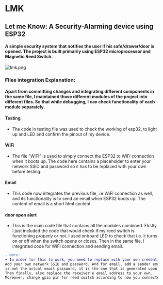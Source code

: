 
 # LMK 
 ## Let me Know: A Security-Alarming device using ESP32
#### A simple security system that notifies the user if his safe/drawer/door is opened. The project is built primarily using ESP32 microprocessor and Magnetic Reed Switch. 
![lmk.png](https://github.com/mashal02/tutorial/blob/main/lmk.png)
### Files integration Explanation:

#### Apart from committing changes and integrating different components in the same file, I maintained those different modules of the project into different files. So that while debugging, I can check functionality of each module separately.
#### Testing
+ The code in testing file was used to check the working of esp32, to light up and LED and confirm the pinout of my device.

#### WiFi
+ The file "WiFi" is used to simply connect the ESP32 to WiFi connection when it boots up. The code here contains a placeholder to enter your network SSID and password so it has to be replaced with your own before testing.

#### Email
+ This code now integrates the previous file, i.e WiFI connection as well, and its functionality is to send an email when ESP32 boots up. The content of email is a short html content.

####  door open alert
+ This is the main code file that contains all the modules combined. FIrstly I just included the code that would check if my reed switch is functioning properly or not. I used onboard LED to check that i.e. it turns on or off when the switch opens or closes.
Then in the same file, I integrated code for WiFi connection and sending email. 

```diff
- Note:
+ In order for this to work, you need to replace with your own credentials.
Add your own network SSID and password. And for email, add a sender email and the password
is not the actual email password, it is the one that is generated upon 2-step verification.
Then finally, also replace the receiver'e email address to your own.
Moreover, change gpio pin for reed switch according to how you connected the switch.
```
